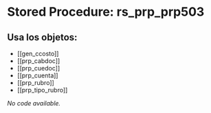 # Stored Procedure: rs_prp_prp503

## Usa los objetos:
- [[gen_ccosto]]
- [[prp_cabdoc]]
- [[prp_cuedoc]]
- [[prp_cuenta]]
- [[prp_rubro]]
- [[prp_tipo_rubro]]

*No code available.*

